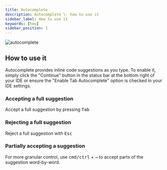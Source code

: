 ```yaml
---
title: Autocomplete
description: Autocomplete \- how to use it
sidebar_label: How to use it
keywords: [how]
sidebar_position: 1
---
```


![autocomplete](/img/autocomplete.gif)

## How to use it

Autocomplete provides inline code suggestions as you type. To enable it, simply click the "Continue" button in the status bar at the bottom right of your IDE or ensure the "Enable Tab Autocomplete" option is checked in your IDE settings.

### Accepting a full suggestion

Accept a full suggestion by pressing <kbd>Tab</kbd>

### Rejecting a full suggestion

Reject a full suggestion with <kbd>Esc</kbd>

### Partially accepting a suggestion

For more granular control, use <kbd>cmd/ctrl</kbd> + <kbd>→</kbd> to accept parts of the suggestion word-by-word.

